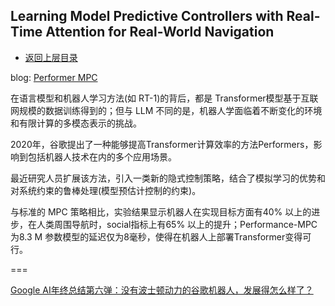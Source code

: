 ## Learning Model Predictive Controllers with Real-Time Attention for Real-World Navigation

* [返回上层目录](../llm-based-control.md)



blog: [Performer MPC](https://performermpc.github.io/)



在语言模型和机器人学习方法(如 RT-1)的背后，都是 Transformer模型基于互联网规模的数据训练得到的；但与 LLM 不同的是，机器人学面临着不断变化的环境和有限计算的多模态表示的挑战。

2020年，谷歌提出了一种能够提高Transformer计算效率的方法Performers，影响到包括机器人技术在内的多个应用场景。

最近研究人员扩展该方法，引入一类新的隐式控制策略，结合了模拟学习的优势和对系统约束的鲁棒处理(模型预估计控制的约束)。

与标准的 MPC 策略相比，实验结果显示机器人在实现目标方面有40% 以上的进步，在人类周围导航时，social指标上有65% 以上的提升；Performance-MPC 为8.3 M 参数模型的延迟仅为8毫秒，使得在机器人上部署Transformer变得可行。

===

[Google AI年终总结第六弹：没有波士顿动力的谷歌机器人，发展得怎么样了？](https://mp.weixin.qq.com/s/JRCQP2S3CbLtUaq8MkP4pQ)